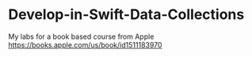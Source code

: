 # Develop-in-Swift-Data-Collections
My labs for a book based course from Apple
https://books.apple.com/us/book/id1511183970
